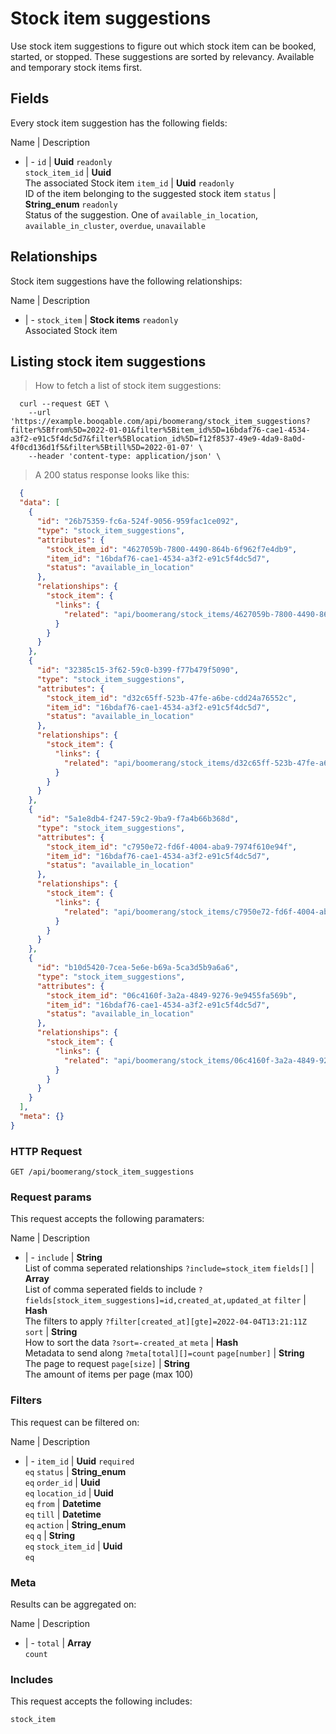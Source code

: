 # Stock item suggestions

Use stock item suggestions to figure out which stock item can be booked, started, or stopped. These suggestions are sorted by relevancy. Available and temporary stock items first.

## Fields
Every stock item suggestion has the following fields:

Name | Description
- | -
`id` | **Uuid** `readonly`<br>
`stock_item_id` | **Uuid**<br>The associated Stock item
`item_id` | **Uuid** `readonly`<br>ID of the item belonging to the suggested stock item
`status` | **String_enum** `readonly`<br>Status of the suggestion. One of `available_in_location`, `available_in_cluster`, `overdue`, `unavailable`


## Relationships
Stock item suggestions have the following relationships:

Name | Description
- | -
`stock_item` | **Stock items** `readonly`<br>Associated Stock item


## Listing stock item suggestions



> How to fetch a list of stock item suggestions:

```shell
  curl --request GET \
    --url 'https://example.booqable.com/api/boomerang/stock_item_suggestions?filter%5Bfrom%5D=2022-01-01&filter%5Bitem_id%5D=16bdaf76-cae1-4534-a3f2-e91c5f4dc5d7&filter%5Blocation_id%5D=f12f8537-49e9-4da9-8a0d-4f0cd136d1f5&filter%5Btill%5D=2022-01-07' \
    --header 'content-type: application/json' \
```

> A 200 status response looks like this:

```json
  {
  "data": [
    {
      "id": "26b75359-fc6a-524f-9056-959fac1ce092",
      "type": "stock_item_suggestions",
      "attributes": {
        "stock_item_id": "4627059b-7800-4490-864b-6f962f7e4db9",
        "item_id": "16bdaf76-cae1-4534-a3f2-e91c5f4dc5d7",
        "status": "available_in_location"
      },
      "relationships": {
        "stock_item": {
          "links": {
            "related": "api/boomerang/stock_items/4627059b-7800-4490-864b-6f962f7e4db9"
          }
        }
      }
    },
    {
      "id": "32385c15-3f62-59c0-b399-f77b479f5090",
      "type": "stock_item_suggestions",
      "attributes": {
        "stock_item_id": "d32c65ff-523b-47fe-a6be-cdd24a76552c",
        "item_id": "16bdaf76-cae1-4534-a3f2-e91c5f4dc5d7",
        "status": "available_in_location"
      },
      "relationships": {
        "stock_item": {
          "links": {
            "related": "api/boomerang/stock_items/d32c65ff-523b-47fe-a6be-cdd24a76552c"
          }
        }
      }
    },
    {
      "id": "5a1e8db4-f247-59c2-9ba9-f7a4b66b368d",
      "type": "stock_item_suggestions",
      "attributes": {
        "stock_item_id": "c7950e72-fd6f-4004-aba9-7974f610e94f",
        "item_id": "16bdaf76-cae1-4534-a3f2-e91c5f4dc5d7",
        "status": "available_in_location"
      },
      "relationships": {
        "stock_item": {
          "links": {
            "related": "api/boomerang/stock_items/c7950e72-fd6f-4004-aba9-7974f610e94f"
          }
        }
      }
    },
    {
      "id": "b10d5420-7cea-5e6e-b69a-5ca3d5b9a6a6",
      "type": "stock_item_suggestions",
      "attributes": {
        "stock_item_id": "06c4160f-3a2a-4849-9276-9e9455fa569b",
        "item_id": "16bdaf76-cae1-4534-a3f2-e91c5f4dc5d7",
        "status": "available_in_location"
      },
      "relationships": {
        "stock_item": {
          "links": {
            "related": "api/boomerang/stock_items/06c4160f-3a2a-4849-9276-9e9455fa569b"
          }
        }
      }
    }
  ],
  "meta": {}
}
```

### HTTP Request

`GET /api/boomerang/stock_item_suggestions`

### Request params

This request accepts the following paramaters:

Name | Description
- | -
`include` | **String**<br>List of comma seperated relationships `?include=stock_item`
`fields[]` | **Array**<br>List of comma seperated fields to include `?fields[stock_item_suggestions]=id,created_at,updated_at`
`filter` | **Hash**<br>The filters to apply `?filter[created_at][gte]=2022-04-04T13:21:11Z`
`sort` | **String**<br>How to sort the data `?sort=-created_at`
`meta` | **Hash**<br>Metadata to send along `?meta[total][]=count`
`page[number]` | **String**<br>The page to request
`page[size]` | **String**<br>The amount of items per page (max 100)


### Filters

This request can be filtered on:

Name | Description
- | -
`item_id` | **Uuid** `required`<br>`eq`
`status` | **String_enum**<br>`eq`
`order_id` | **Uuid**<br>`eq`
`location_id` | **Uuid**<br>`eq`
`from` | **Datetime**<br>`eq`
`till` | **Datetime**<br>`eq`
`action` | **String_enum**<br>`eq`
`q` | **String**<br>`eq`
`stock_item_id` | **Uuid**<br>`eq`


### Meta

Results can be aggregated on:

Name | Description
- | -
`total` | **Array**<br>`count`


### Includes

This request accepts the following includes:

`stock_item`





